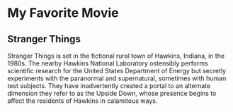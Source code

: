 # My Favorite Movie

## Stranger Things

Stranger Things is set in the fictional rural town of Hawkins, Indiana, in the 1980s. The nearby Hawkins National Laboratory ostensibly performs scientific research for the United States Department of Energy but secretly experiments with the paranormal and supernatural, sometimes with human test subjects. They have inadvertently created a portal to an alternate dimension they refer to as the Upside Down, whose presence begins to affect the residents of Hawkins in calamitous ways.
